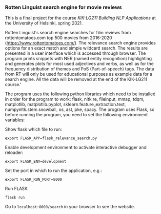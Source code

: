 ### Rotten Linguist search engine for movie reviews

This is a final project for the course _KIK-LG211 Building NLP Applications_ at the University of Helsinki, spring 2021.

Rotten Linguist's search engine searches for film reviews from rottentomatoes.com top 500 movies from 2016-2020 (https://www.rottentomatoes.com/).
The relevance search engine provides options for an exact match and simple wildcard search.
The results are presented in a user interface which is accessed through browser. The program prints snippets with NER (named entity recognition) highlighting and generates plots for most used adjectives and verbs, as well as for the frequency distribution of themes and PoS (Part-of-speech) tags.
The data from RT will only be used for educational purposes as example data for a search engine. All the data will be removed at the end of the KIK-LG211 course.'

The program uses the following python libraries which need to be installed in order for the program to work:
flask, nltk re, fileinput, mmap, tdqm, matplotlib, matplotlib.pyplot, sklearn.feature_extraction.text, numpynltk.stem.snowball, os, ast, pke, spacy.
The program uses Flask, so before running the program, you need to set the following environment variables:

Show flask which file to run:

```
export FLASK_APP=flask_relevance_search.py
```

Enable development environment to activate interactive debugger and reloader:

```
export FLASK_ENV=development
```

Set the port in which to run the application, e.g.:

```
export FLASK_RUN_PORT=8000
```
Run FLASK

```
flask run
```

Go to `localhost:8000/search` in your browser to see the website.

